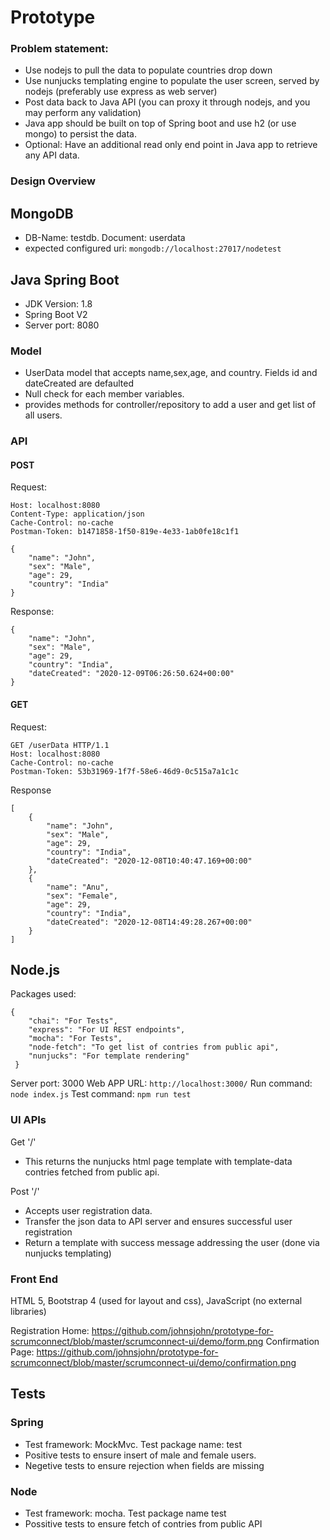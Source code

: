 # Prototype

### Problem statement:

 
- Use nodejs to pull the data to populate countries drop down
- Use nunjucks templating engine to populate the user screen, served by nodejs
(preferably use express as web server)
- Post data back to Java API (you can proxy it through nodejs, and you may perform any
validation)
- Java app should be built on top of Spring boot and use h2 (or use mongo) to persist the
data.
- Optional: Have an additional read only end point in Java app to retrieve any API data.


### Design Overview

## MongoDB
- DB-Name: testdb. Document: userdata
- expected configured uri: ```mongodb://localhost:27017/nodetest```

## Java Spring Boot

- JDK Version: 1.8
- Spring Boot V2
- Server port: 8080

### Model
- UserData model that accepts name,sex,age, and country. Fields id and dateCreated are defaulted
- Null check for each member variables.
- provides methods for controller/repository to add a user and get list of all users.

### API
 #### POST
 Request:
```POST /userData HTTP/1.1
Host: localhost:8080
Content-Type: application/json
Cache-Control: no-cache
Postman-Token: b1471858-1f50-819e-4e33-1ab0fe18c1f1

{
	"name": "John",
	"sex": "Male",
	"age": 29,
	"country": "India"
}
```

Response:
```
{
    "name": "John",
    "sex": "Male",
    "age": 29,
    "country": "India",
    "dateCreated": "2020-12-09T06:26:50.624+00:00"
}
```

#### GET

Request:
```
GET /userData HTTP/1.1
Host: localhost:8080
Cache-Control: no-cache
Postman-Token: 53b31969-1f7f-58e6-46d9-0c515a7a1c1c
```
Response
```
[
    {
        "name": "John",
        "sex": "Male",
        "age": 29,
        "country": "India",
        "dateCreated": "2020-12-08T10:40:47.169+00:00"
    },
    {
        "name": "Anu",
        "sex": "Female",
        "age": 29,
        "country": "India",
        "dateCreated": "2020-12-08T14:49:28.267+00:00"
    }
]
```

## Node.js

Packages used:
```
{
    "chai": "For Tests",
    "express": "For UI REST endpoints",
    "mocha": "For Tests",
    "node-fetch": "To get list of contries from public api",
    "nunjucks": "For template rendering"
 }
```

Server port: 3000
Web APP URL: ```http://localhost:3000/```
Run command: ```node index.js```
Test command: ```npm run test```

### UI APIs

 Get '/'
 - This returns the nunjucks html page template with template-data contries fetched from public api.
 
 Post '/'
 - Accepts user registration data.
 - Transfer the json data to API server and ensures successful user registration
 - Return a template with success message addressing the user (done via nunjucks templating) 
 
 ### Front End
 
 HTML 5, Bootstrap 4 (used for layout and css), JavaScript (no external libraries)
 
 Registration Home: https://github.com/johnsjohn/prototype-for-scrumconnect/blob/master/scrumconnect-ui/demo/form.png
 Confirmation Page: https://github.com/johnsjohn/prototype-for-scrumconnect/blob/master/scrumconnect-ui/demo/confirmation.png
 

## Tests
### Spring
- Test framework: MockMvc. Test package name: test
- Positive tests to ensure insert of male and female users.
- Negetive tests to ensure rejection when fields are missing

### Node
- Test framework: mocha. Test package name test
- Possitive tests to ensure fetch of contries from public API
